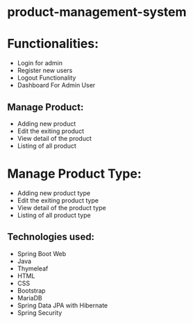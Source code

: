 # product-management-system

# Functionalities:
- Login for admin
- Register new users
- Logout Functionality
- Dashboard For Admin User

## Manage Product:
- Adding new product
- Edit the exiting product
- View detail of the product
- Listing of all product

# Manage Product Type:
- Adding new product type
- Edit the exiting product type
- View detail of the product type
- Listing of all product type

## Technologies used:
- Spring Boot Web
- Java
- Thymeleaf
- HTML
- CSS
- Bootstrap
- MariaDB
- Spring Data JPA with Hibernate
- Spring Security
